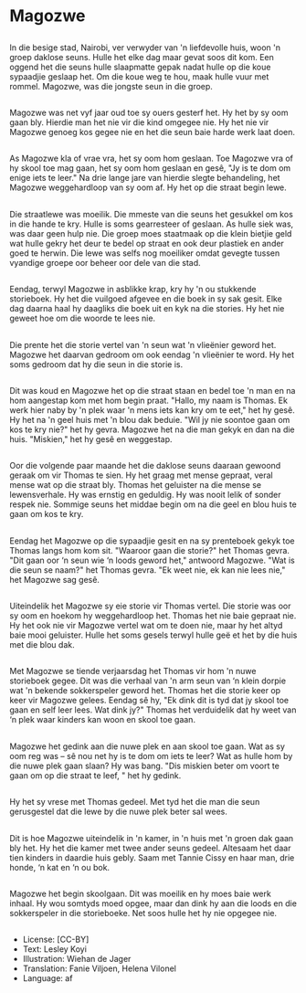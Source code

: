 # Magozwe

##
In die besige stad, Nairobi, ver verwyder van 'n liefdevolle huis, woon 'n groep daklose seuns. Hulle het elke dag maar gevat soos dit kom. Een oggend het die seuns hulle slaapmatte gepak nadat hulle op die koue sypaadjie geslaap het. Om die koue weg te hou, maak hulle vuur met rommel. Magozwe, was die jongste seun in die groep.

##
Magozwe was net vyf jaar oud toe sy ouers gesterf het. Hy het by sy oom gaan bly. Hierdie man het nie vir die kind omgegee nie. Hy het nie vir Magozwe genoeg kos gegee nie en het die seun baie harde werk laat doen.

##
As Magozwe kla of vrae vra, het sy oom hom geslaan. Toe Magozwe vra of hy skool toe mag gaan, het sy oom hom geslaan en gesê, "Jy is te dom om enige iets te leer." Na drie lange jare van hierdie slegte behandeling, het Magozwe weggehardloop van sy oom af. Hy het op die straat begin lewe.

##
Die straatlewe was moeilik. Die mmeste van die seuns het gesukkel om kos in die hande te kry. Hulle is soms gearresteer of geslaan. As hulle siek was, was daar geen hulp nie. Die groep moes staatmaak op die klein bietjie geld wat hulle gekry het deur te bedel op straat en ook deur plastiek en ander goed te herwin. Die lewe was selfs nog moeiliker omdat gevegte tussen vyandige groepe oor beheer oor dele van die stad.

##
Eendag, terwyl Magozwe in asblikke krap, kry hy 'n ou stukkende storieboek. Hy het die vuilgoed afgevee en die boek in sy sak gesit. Elke dag daarna haal hy daagliks die boek uit en kyk na die stories. Hy het nie geweet hoe om die woorde te lees nie.

##
Die prente het die storie vertel van 'n seun wat 'n vlieënier geword het. Magozwe het daarvan gedroom om ook eendag 'n vlieënier te word. Hy het soms gedroom dat hy die seun in die storie is.

##
Dit was koud en Magozwe het op die straat staan en bedel toe 'n man en na hom aangestap kom met hom begin praat. "Hallo, my naam is Thomas. Ek werk hier naby by 'n plek waar 'n mens iets kan kry om te eet," het hy gesê. Hy het na 'n geel huis met 'n blou dak beduie. "Wil jy nie soontoe gaan om kos te kry nie?" het hy gevra. Magozwe het na die man gekyk en dan na die huis. "Miskien," het hy gesê en weggestap.

##
Oor die volgende paar maande het die daklose seuns daaraan gewoond geraak om vir Thomas te sien. Hy het graag met mense gepraat, veral mense wat op die straat bly. Thomas het geluister na die mense se lewensverhale. Hy was ernstig en geduldig. Hy was nooit lelik of sonder respek nie. Sommige seuns het middae begin om na die geel en blou huis te gaan om kos te kry.

##
Eendag het Magozwe op die sypaadjie gesit en na sy prenteboek gekyk toe Thomas langs hom kom sit. "Waaroor gaan die storie?" het Thomas gevra. "Dit gaan oor ‘n seun wie ‘n loods geword het," antwoord Magozwe. "Wat is die seun se naam?" het Thomas gevra. "Ek weet nie, ek kan nie lees nie," het Magozwe sag gesê.

##
Uiteindelik het Magozwe sy eie storie vir Thomas vertel. Die storie was oor sy oom en hoekom hy weggehardloop het. Thomas het nie baie gepraat nie. Hy het ook nie vir Magozwe vertel wat om te doen nie, maar hy het altyd baie mooi geluister. Hulle het soms gesels terwyl hulle geë et het by die huis met die blou dak.

##
Met Magozwe se tiende verjaarsdag het Thomas vir hom 'n nuwe storieboek gegee. Dit was die verhaal van 'n arm seun van ‘n klein dorpie wat 'n bekende sokkerspeler geword het. Thomas het die storie keer op keer vir Magozwe gelees. Eendag sê hy, "Ek dink dit is tyd dat jy skool toe gaan en self leer lees. Wat dink jy?" Thomas het verduidelik dat hy weet van ‘n plek waar kinders kan woon en skool toe gaan.

##
Magozwe het gedink aan die nuwe plek en aan skool toe gaan. Wat as sy oom reg was – sê nou net hy is te dom om iets te leer? Wat as hulle hom by die nuwe plek gaan slaan? Hy was bang. "Dis miskien beter om voort te gaan om op die straat te leef, " het hy gedink.

##
Hy het sy vrese met Thomas gedeel. Met tyd het die man die seun gerusgestel dat die lewe by die nuwe plek beter sal wees.

##
Dit is hoe Magozwe uiteindelik in 'n kamer, in 'n huis met 'n groen dak gaan bly het. Hy het die kamer met twee ander seuns gedeel. Altesaam het daar tien kinders in daardie huis gebly. Saam met Tannie Cissy en haar man, drie honde, ‘n kat en ‘n ou bok.

##
Magozwe het begin skoolgaan. Dit was moeilik en hy moes baie werk inhaal. Hy wou somtyds moed opgee, maar dan dink hy aan die loods en die sokkerspeler in die storieboeke. Net soos hulle het hy nie opgegee nie.

##

##
* License: [CC-BY]
* Text: Lesley Koyi
* Illustration: Wiehan de Jager
* Translation: Fanie Viljoen, Helena Vilonel
* Language: af
